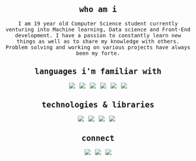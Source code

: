 <h2 align="center"><samp>who am i</samp></h2>
<p align="center">
  <samp>I am 19 year old Computer Science student currently venturing into Machine learning, Data science and Front-End development. I have a passion to constantly learn new things as well as to share my knowledge with others. Problem solving and working on various projects have always been my forte.</samp>
</p>

<h2 align="center"><samp>languages i'm familiar with</samp></h2>
<p align="center">
<img src="https://img.shields.io/badge/-Python-3776AB?logo=python&logoColor=white&style=for-the-badge"/>&nbsp;&nbsp;
<img src="https://img.shields.io/badge/-JavaScript-F7DF1E?logo=javascript&logoColor=black&style=for-the-badge"/>&nbsp;&nbsp;
<img src="https://img.shields.io/badge/-HTML-E34F26?logo=html5&logoColor=black&style=for-the-badge"/>&nbsp;&nbsp;
<img src="https://img.shields.io/badge/-CSS-1572B6?logo=css3&logoColor=black&style=for-the-badge"/>&nbsp;&nbsp;
<img src="https://img.shields.io/badge/-Java-007396?logo=java&logoColor=black&style=for-the-badge"/>&nbsp;&nbsp;
<img src="https://img.shields.io/badge/-C/C++-00599C?logo=C&logoColor=black&style=for-the-badge"/>
</p>

<h2 align="center"><samp>technologies & libraries</samp></h2>
<p align="center">
<img src="https://img.shields.io/badge/-Git-F05032?logo=git&logoColor=black&style=for-the-badge"/>&nbsp;&nbsp;
<img src="https://img.shields.io/badge/-Numpy-512BD4?logo=numpy&logoColor=white&style=for-the-badge"/>&nbsp;&nbsp;
<img src="https://img.shields.io/badge/-Pandas-lightblue?logo=pandas&logoColor=black&style=for-the-badge"/>&nbsp;&nbsp;
<img src="https://img.shields.io/badge/-SKLearn-F7931E?logo=scikit-learn&logoColor=black&style=for-the-badge"/>&nbsp;&nbsp;
</p>

<h2 align="center"><samp>connect</samp></h2>
<p align="center">
<a target="_blank" href="https://harjotsb6.github.io/Portfolio/"><img src="https://img.shields.io/badge/Portfolio-FAB040?style=for-the-badge&logo=pre-commit&logoColor=black"/></a>&nbsp;&nbsp;
<a target="_blank" href="https://www.linkedin.com/in//harjot-singh-1a68481b8/"><img src="https://img.shields.io/badge/LinkedIn-0077B5?style=for-the-badge&logo=linkedin&logoColor=white"/></a>&nbsp;&nbsp;
<!-- <a target="_blank" href="https://www.kaggle.com/harjotsb6"><img src="https://img.shields.io/badge/Kaggle-20BEFF?style=for-the-badge&logo=kaggle&logoColor=white"/></a> &nbsp;&nbsp;-->
<a href=mailto:harjotsb56@gmail.com><img src="https://img.shields.io/badge/Gmail-D14836?style=for-the-badge&logo=gmail&logoColor=white"/></a>

</p>
<!--
<h2 align="center"><samp>github analytics</samp></h2>

![](https://github-profile-summary-cards.vercel.app/api/cards/profile-details?username=HarjotSB6&theme=vue)
![](https://github-profile-summary-cards.vercel.app/api/cards/stats?username=harjotsb6&theme=vue)
![](https://github-profile-summary-cards.vercel.app/api/cards/productive-time?username=harjotsb6&theme=vue)
<!-- ![](https://github-profile-summary-cards.vercel.app/api/cards/repos-per-language?username=harjotsb6&theme=vue) -->

<!-- https://github-profile-summary-cards.vercel.app/demo.html -->
